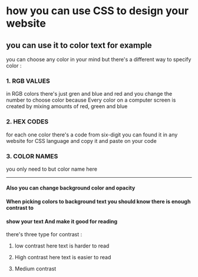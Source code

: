 # how you can use CSS to design your website
## you can use it to color text for example 

you can choose any color in your mind but there's a different way to specify color : 
### 1. RGB VALUES 
in RGB colors there's just gren and blue and red and you change the number to choose color because Every color on a computer screen is created by mixing amounts of red, 
green and blue

### 2. HEX CODES
for each one color there's a code from six-digit you can found it in any website for CSS language and copy it and paste on your code 

### 3. COLOR NAMES 
you only need to but color name here 

---------------------------------------

#### Also you can change background color and opacity  

#### When picking colors to background text you should know there is enough contrast to 

#### show your text And make it good for reading
there's three type for contrast :

1. low contrast 
here text is harder to read 

2. High contrast 
here text is easier to read 

3. Medium contrast

